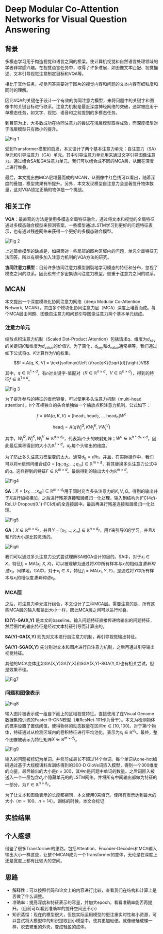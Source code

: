 # Deep Modular Co-Attention Networks for Visual Question Answering

## 背景

多模态学习用于构造视觉和语言之间的桥梁，使计算机视觉和自然语言处理领域的学者非常感兴趣。在视觉语言任务中，取得了许多进展，如图像文本匹配、视觉描述、文本引导视觉注意制定目标和VQA等。

相比于其他任务，视觉问答需要对于图片的视觉内容和问题的文本内容有细粒度和同时的理解。

因此VQA的关键在于设计一个有效的协同注意力模型，来将问题中的关键字和图像中的关键目标进行联系。注意力机制是最近深度神经网络的突破，通常被应用于单模态任务，如文字、视觉、语音和之前提到的多模态任务。

到目前为止，大多数成功在协同注意力的尝试在浅层模型取得成效，而深度模型对于浅层模型只有微小的提升。

![Fig 1](./fig/Co-Attention%20Depth.png)

受到Transformer模型的启发，本文设计了两个基本注意力单元：自注意力（SA）单元和引导注意力（GA）单元。其中引导注意力单元用来通过文字引导图像注意力。通过组合SA和GA注意力单元，我们可以组合成不同的MCA层，从而在深度上进行堆叠。

最后，本文提出由MCA层堆叠而成的MCAN，从图像中红色线可以看出，随着深度的叠加，模型效果有所提升。另外，本文发现模型自注意力会显著提升物体数量，这对VQA锁定正确的物体是一个挑战。

## 相关工作

**VQA**：最直观的方法是使用多模态全局特征融合，通过将文本和视觉的全局特征通过多模态融合模型来预测答案。一些模型通过LSTM学习到更好的问题特征表示，也有通过残差网络来获得一个更好的多模态融合模型。

![Fig 2](./fig/LSTM_Recurrent_unit.avif)

上述简单模型的缺点是，如果面对一些局部的图片区域内的问题，单凭全局特征无法回答。所以有很多加入注意力机制的VQA方法的研究。

**协同注意力模型**：目前许多协同注意力模型割裂地学习模态的特征和分布，忽视了模态之间的联系。因此也有许多密集协同注意力模型，侧重于注意力之间的联系。

## MCAN

本文提出一个深度模块化协同注意力网络（deep Modular Co-Attention Network, MCAN），其由多个模块化协同注意力层（MCA）深度上堆叠而成。每个MCA层由问题、图像自注意力和问题引导图像注意力两个基本单元组成。

### 注意力单元

缩放点积注意力机制（Scaled Dot-Product Attention）包括请求$q$、维度为$d_{\text{key}}$的关键词$K$和维度为$d_{\text{value}}$的价值$V$。为了简化，$d_{\text{key}}$和$d_{\text{value}}$通常相等。我们通过如下公式将$q$、$K$计算作为$V$的权重。

$$f = A(q, K, V) = \text{softmax}\left (\frac{qK}{\sqrt{d}}\right )V$$

其中，$q \in \mathbb{R}^{1\times d}$，有$n$对关键字-值配对（$K \in \mathbb{R}^{n\times d}$、$V \in \mathbb{R}^{n\times d}$），得到的特征$f \in \mathbb{R}^{1\times d}$。

![Fig 3](./fig/Scaled%20Dot-Product%20Attention.png)

为了提升参与的特征的表示容量，可以使用多头注意力机制（multi-head attention）。$h$个互相独立的头会单独做一个缩放点积注意力机制，公式如下：

$$f = MA(q, K, V) = [\text{head}_1, \text{head}_2,\dots ,\text{head}_h]W^o$$

$$\text{head}_j = A(qW^Q_j, KW^K_j, VW^V_j)$$

其中，$W^Q_j, W^K_j, W^V_j \in \mathbb{R}^{d\times d_h}$，代表第$j$个头的映射矩阵；$W^o \in \mathbb{R}^{h*d_h\times d}$，因此最后乘积得到的大小为$\mathbb{R}^{1 \times d}$。$d_h$每个头输出的维度。

为了防止多头注意力模型变的太大，通常$d_h = d/h$。并且，在实际操作中，我们可以将$m$组询问组合成$Q = [q_1;q_2;\dots;q_m]\in \mathbb{R}^{m\times d}$，将其替换多头注意力公式中的$q$。这样得到的特征$F \in \mathbb{R}^{m \times d}$。最后得到的输出大小为$\mathbb{R}^{m \times d}$。

![Fig4](./fig/multi-head-attention.png)

**SA**：$X = [x_1;\dots;x_m]\in \mathbb{R}^{m \times d_x}$用于同时充当多头注意力的$K, V, Q$。得到的输出并于$X$进行加权相加。之后进行残差连接和层级归一化处理。输入到结构为$(\text{FC}(4d)\text{-ReLU-Dropout}(0.1)\text{-FC}(d))$的全连接层中。最后再进行残差连接和层级归一化处理。

![Fig5](./fig/SA&GA.png)

**GA**：$X \in \mathbb{R}^{m \times d_x}$，并且$Y = [x_1;\dots;x_m]\in \mathbb{R}^{n \times d_y}$，用$Y$来引导$X$的学习。并且$X$和$Y$的大小是比较灵活的。

![Fig6](./fig/Residual%20Connection.webp)

我们可以通过多头注意力公式尝试理解SA和GA设计的目的。SA中，对于$x_i \in X$，特征$f_i = \text{MA}(x_i, X, X)$，可以被理解为通过将$X$中所有样本与$x_i$的相似度*重新构造*$x_i$。同样地，GA中，对于$x_i \in X$，特征$f_i = \text{MA}(x_i, Y, Y)$，是通过将$Y$中所有样本与$x_i$的相似度*重新构造*$x_i$。

### MCA层

之后，将注意力单元进行组合，本文设计了三种MCA层。需要注意的是，所有这些MCA层的输入和输出大小一样，因此MCA层之间可以进行堆叠。

**ID(Y)-GA(X,Y)** 是本文的baseline。输入问题特征直接传递给输出的问题特征，然后图片的输出特征是经过文本特征引导而计算出的。

**SA(Y)-GA(X,Y)** 则先对文本进行自注意力机制，再引导视觉输出特征。

**SA(Y)-SGA(X,Y)** 先分别对文本和图片进行自注意力机制，之后再通过引导输出视觉特征。

其他的MCA变体比如GA(X,Y)GA(Y,X)和SGA(X,Y)-SGA(Y,X)也有相关尝试，但是效果不佳。

![Fig7](./fig/MCA%20layer.png)

### 问题和图像表示

![Fig8](./fig/MCAN.png)

输入图片被表示成一组自下而上的区域视觉特征。直接使用了在Visual Genome数据集预训练的Faster R-CNN模型（用ResNet-101作为骨干）。本文为检测物体的概率设置了置信阈值，使得物体的动态数量在区间$m \in[10, 100]$。对于第$i$个物体，特征通过从检测区域内的卷积特征进行平均池化，表示为$x_i \in \mathbb{R}^{d_x}$。最终，整个图像被表示为特征矩阵$X \in \mathbb{R}^{m \times d_x}$。

![Fig9](./fig/Faster%20R-CNN.png)

输入的问题被标记为单词，并修剪成最长不超过14个单词。每个单词从one-hot编码通过基于大规模语料库训练得到的300-D GloVe词嵌入模型，得到一个300维度的向量。最后输出的大小是$n \times 300$，其中$n$是问题中单词的数量。之后词嵌入被送入一个一层包含$d_y$个隐藏单元的的LSTM网络。并将所有中间输出都做为特征的一部分，为$Y \in \mathbb{R}^{n \times d_y}$。

为了让文本和图像表示的长度都相同，本文使用0来填充，使所有表示达到最大的大小（$m=100$、$n=14$）。训练的时候，本文会标记

## 实验结果

## 个人感想

借鉴了很多Transformer的思路，包括Attention、Encoder-Decoder和MCA输入输出大小一样这些，让整个MCAN成为一个Transformer的变体，无论是在深度上还是宽度上都有比较大的空间。

## 思路

- 解释性：可以按照代码和论文上的内容进行比较，查看我们在结构和计算上是否做了什么调整。
- 准确率：提高深度和特征表示的容量，并加大epoch，看看准确率能否再提升。（目前可以看到准确率的提升空间还不小）
- 知识蒸馏：现在的模型很大，但是实际运用模型的更注重实时性和小资源，可以尝试将大模型中的知识提取到小模型中，使其更加轻便。就像破蛹成蝶一样，脱去繁重的外壳，变成轻盈的成体。
